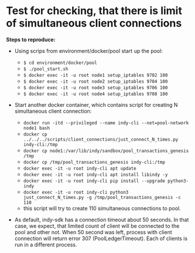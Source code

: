 # Test for checking, that there is limit of simultaneous client connections

**Steps to reproduce:**
 - Using scrips from environment/docker/pool start up the pool:
    - ``$ cd environment/docker/pool``
    - ``$ ./pool_start.sh``
    - ``$ docker exec -it -u root node1 setup_iptables 9702 100``
    - ``$ docker exec -it -u root node2 setup_iptables 9704 100``
    - ``$ docker exec -it -u root node3 setup_iptables 9706 100``
    - ``$ docker exec -it -u root node4 setup_iptables 9708 100``
    
 - Start another docker container, which contains script for creating N simultaneous client connection:
    - ``docker run -itd --privileged --name indy-cli --net=pool-network node1 bash``
    - ``docker cp ../../../scripts/client_connections/just_connect_N_times.py indy-cli:/tmp``
    - ``docker cp node1:/var/lib/indy/sandbox/pool_transactions_genesis /tmp``
    - ``docker cp /tmp/pool_transactions_genesis indy-cli:/tmp``
    - ``docker exec -it -u root indy-cli apt update``
    - ``docker exec -it -u root indy-cli apt install libindy -y``
    - ``docker exec -it -u root indy-cli pip install --upgrade python3-indy``
    - ``docker exec -it -u root indy-cli python3 just_connect_N_times.py -g /tmp/pool_transactions_genesis -c 110``
    - this script will try to create 110 simultaneous connections to pool.    
 - As default, indy-sdk has a connection timeout about 50 seconds. In that case, we expect, that limited count of client will be connected to the pool and 
 other not. When 50 second was left, process with client connection will return error 307 (PoolLedgerTimeout).
 Each of clients is run in a different process. 
   
    